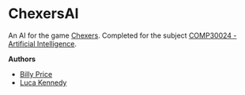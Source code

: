 # ChexersAI

An AI for the game [Chexers](game-spec-2019.pdf). Completed for the subject [COMP30024 - Artificial Intelligence](https://handbook.unimelb.edu.au/subjects/comp30024/).

**Authors**
* [Billy Price](https://github.com/billy-price)
* [Luca Kennedy](https://github.com/lucapkennedy)